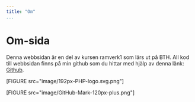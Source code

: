```yaml
---
title: "Om"
...
```

Om-sida
=========================

Denna webbsidan är en del av kursen ramverk1 som lärs ut på BTH. All kod till webbsidan finns på min github som du hittar med hjälp av denna länk: [Github](https://github.com/MagnusGreiff/ramverk1).

[FIGURE src="image/192px-PHP-logo.svg.png"]

[FIGURE src="image/GitHub-Mark-120px-plus.png"]